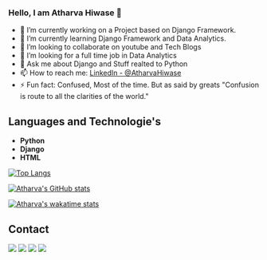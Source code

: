 ### Hello, I am Atharva Hiwase 👋

- 🔭 I’m currently working on a Project based on Django Framework.
- 🌱 I’m currently learning Django Framework and Data Analytics.
- 👯 I’m looking to collaborate on youtube and Tech Blogs
- 🤔 I’m looking for a full time job in Data Analytics 
- 💬 Ask me about Django and Stuff realted to Python 
- 📫 How to reach me: [LinkedIn - @AtharvaHiwase](https://www.linkedin.com/in/atharva-hiwase-92810014b/)
- ⚡ Fun fact: Confused, Most of the time. But as said by greats "Confusion is route to all the clarities of the world."

## Languages and Technologie's
* **Python**                                                                              
* **Django** 
* **HTML**

[![Top Langs](https://github-readme-stats.vercel.app/api/top-langs/?username=atharva07)](https://github.com/indieD3v/github-readme-stats)


[![Atharva's GitHub stats](https://github-readme-stats.vercel.app/api?username=atharva07&show_icons=true&theme=radical)](https://github.com/anuraghazra/github-readme-stats)

[![Atharva's wakatime stats](https://github-readme-stats.vercel.app/api/wakatime?username=taxidriver)](https://github.com/anuraghazra/github-readme-stats)

## Contact
<a href="https://www.instagram.com/yes_its_atharva/"><img src="https://img.icons8.com/fluent/48/000000/instagram-new.png"/></a>       <a href="https://mailto:tanmaymakode76@gmail.com/"><img src="https://img.icons8.com/fluent/48/000000/gmail--v2.png"/></a> 
<a href="https://discord.com/channels/@In Dev"> <img src="https://img.icons8.com/fluent/48/000000/discord-logo.png"/></a>
<a href='https://linkedin.com/atharvahiwase'><img src="https://img.icons8.com/fluent/48/000000/linkedin.png"/></a>
